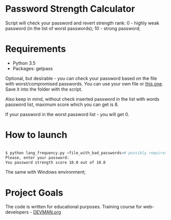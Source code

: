 # Password Strength Calculator

Script will check your password and revert strength rank:
 0 - highly weak password (in the list of worst passwords);
 10 - strong password;

 # Requirements

  - Python 3.5
  - Packages: getpass

Optional, but desirable - you can check your password based on the file with worst/compromised passwords. You can use your own file or [this one](https://raw.githubusercontent.com/danielmiessler/SecLists/master/Passwords/500-worst-passwords.txt'). Save it into the folder with the script.

Also keep in mind, without check inserted password in the list with words password list, maximum score which you can get is 8.

If your password in the worst password list - you will get 0.


# How to launch

  ```bash

  $ python lang_frequency.py <file_with_bad_passwords># possibly requires call of python3 executive instead of just python
  Please, enter your password:
  You password strength score 10.0 out of 10.0
  ```

  The same with Windows environment;


# Project Goals

The code is written for educational purposes. Training course for web-developers - [DEVMAN.org](https://devman.org)
